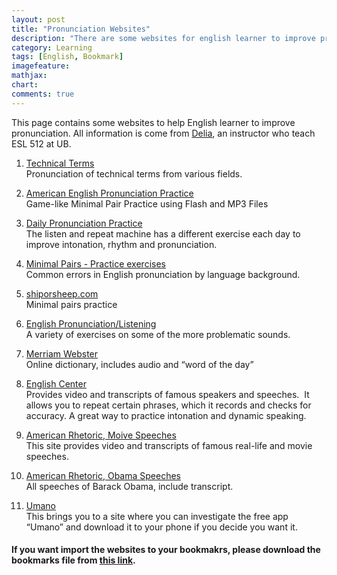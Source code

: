 ```yaml
---
layout: post
title: "Pronunciation Websites"
description: "There are some websites for english learner to improve pronunciation."
category: Learning
tags: [English, Bookmark]
imagefeature:
mathjax:
chart:
comments: true
---
```


This page contains some websites to help English learner to improve pronunciation. All information is come from [Delia](http://www.buffalo.edu/directory/user/dmc22), an instructor who teach ESL 512 at UB.

1. <a href="http://tap.msu.edu/team/resources/" target="_blank">Technical Terms</a><br/>
Pronunciation of technical terms from various fields.

1. <a href="http://www.manythings.org/pp/" target="_blank">American English Pronunciation Practice</a><br/>
Game-like Minimal Pair Practice using Flash and MP3 Files

1. <a href="http://www.manythings.org/lar/" target="_blank">Daily Pronunciation Practice</a><br/>
The listen and repeat machine has a different exercise each day to improve intonation, rhythm and pronunciation.

1. <a href="http://www.tedpower.co.uk/l1all.html" target="_blank">Minimal Pairs - Practice exercises</a><br/>
Common errors in English pronunciation by language background.

1. <a href="http://www.shiporsheep.com" target="_blank">shiporsheep.com</a><br/>
Minimal pairs practice

1. <a href="http://international.ouc.bc.ca/pronunciation/" target="_blank">English Pronunciation/Listening</a><br/>
A variety of exercises on some of the more problematic sounds.

1. <a href="http://www.merriam-webster.com/dictionary" target="_blank">Merriam Webster</a><br/>
Online dictionary, includes audio and “word of the day”

1. <a href="http://www.englishcentral.com/videos#!/index/all/all/easiest/0" target="_blank">English Center</a><br/>
Provides video and transcripts of famous speakers and speeches.  It allows you to repeat certain phrases, which it records and checks for accuracy.  A great way to practice intonation and dynamic speaking.

1. <a href="http://americanrhetoric.com/moviespeeches.htm" target="_blank">American Rhetoric, Moive Speeches</a><br/>
This site provides video and transcripts of famous real-life and movie speeches.

1. <a href="http://americanrhetoric.com/barackobamaspeeches.htm" target="_blank">American Rhetoric, Obama Speeches</a><br/>
All speeches of Barack Obama, include transcript.

1. <a href="https://umano.me" target="_blank">Umano</a><br/>
This brings you to a site where you can investigate the free app “Umano” and download it to your phone if you decide you want it.

<h4>
If you want import the websites to your bookmakrs,
please download the bookmarks file from
<a href="{{ site.url }}/ESL-bookmarks.html" target="_blank"> this link</a>.
</h4>
